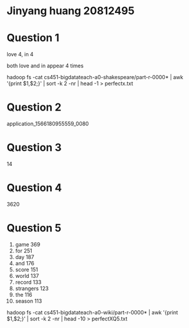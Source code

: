 <h1>Jinyang huang 20812495</h1>
<h1>Question 1</h1>
<p>love 4, in 4</p>
<p>both love and in appear 4 times</p>
<p>hadoop fs -cat cs451-bigdatateach-a0-shakespeare/part-r-0000* | awk '{print $1,$2;}' | sort -k 2 -nr | head -1 > perfectx.txt
</p>
<h1>Question 2</h1>
<p>application_1566180955559_0080</p>
<h1>Question 3</h1>
<p>14</p>
<h1>Question 4</h1>
<p>3620</p>
<h1>Question 5</h1>
<p><ol><li>game	369</li>
<li>for	251</li>
<li>day	187</li>
<li>and	176</li>
<li>score	151</li>
<li>world	137</li>
<li>record	133</li>
<li>strangers	123</li>
<li>the	116</li>
<li>season	113</li></ol>
</p>
<p>hadoop fs -cat cs451-bigdatateach-a0-wiki/part-r-0000* | awk '{print $1,$2;}' | sort -k 2 -nr | head -10 > perfectXQ5.txt</p>

